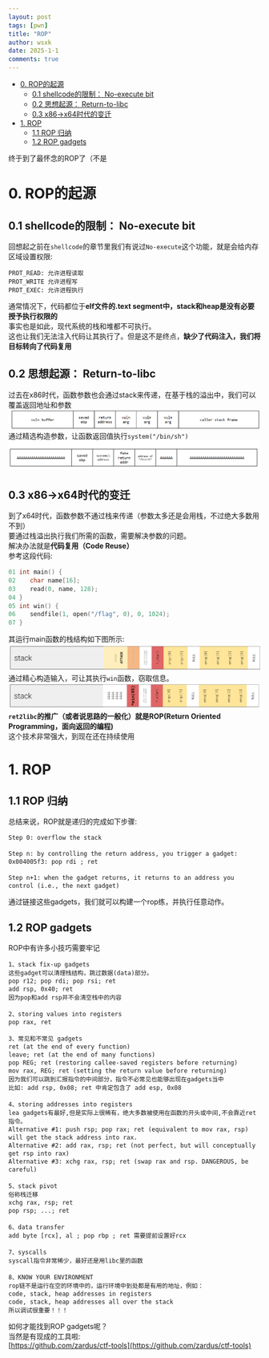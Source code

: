 ```yaml
---
layout: post
tags: [pwn]
title: "ROP"
author: wsxk
date: 2025-1-1
comments: true
---
```


- [0. ROP的起源](#0-rop的起源)
  - [0.1 shellcode的限制： No-execute bit](#01-shellcode的限制-no-execute-bit)
  - [0.2 思想起源： Return-to-libc](#02-思想起源-return-to-libc)
  - [0.3 x86-\>x64时代的变迁](#03-x86-x64时代的变迁)
- [1. ROP](#1-rop)
  - [1.1 ROP 归纳](#11-rop-归纳)
  - [1.2 ROP gadgets](#12-rop-gadgets)

终于到了最怀念的ROP了（不是<br>
# 0. ROP的起源<br>
## 0.1 shellcode的限制： No-execute bit<br>
回想起之前在`shellcode`的章节里我们有说过`No-execute`这个功能，就是会给内存区域设置权限:<br>
```
PROT_READ: 允许进程读取
PROT_WRITE 允许进程写
PROT_EXEC: 允许进程执行
```
通常情况下，代码都位于**elf文件的.text segment中，stack和heap是没有必要授予执行权限的**<br>
事实也是如此，现代系统的栈和堆都不可执行。<br>
这也让我们无法注入代码让其执行了。但是这不是终点，**缺少了代码注入，我们将目标转向了代码复用**<br>
## 0.2 思想起源： Return-to-libc<br>
过去在x86时代，函数参数也会通过stack来传递，在基于栈的溢出中，我们可以覆盖返回地址和参数<br>
![](https://raw.githubusercontent.com/wsxk/wsxk_pictures/main/2024-9-25/20241231185531.png)
通过精选构造参数，让函数返回值执行`system("/bin/sh")`<br>
![](https://raw.githubusercontent.com/wsxk/wsxk_pictures/main/2024-9-25/20241231185745.png)

## 0.3 x86->x64时代的变迁<br>
到了x64时代，函数参数不通过栈来传递（参数太多还是会用栈，不过绝大多数用不到）<br>
要通过栈溢出执行我们所需的函数，需要解决参数的问题。<br>
解决办法就是**代码复用（Code Reuse）**<br>
参考这段代码:<br>
```c
01 int main() {
02    char name[16];
03    read(0, name, 128);
04 }
05 int win() {
06    sendfile(1, open("/flag", 0), 0, 1024);
07 }
```
其运行main函数的栈结构如下图所示:<br>
![](https://raw.githubusercontent.com/wsxk/wsxk_pictures/main/2024-9-25/20241231190322.png)
通过精心构造输入，可让其执行`win`函数，窃取信息。<br>
![](https://raw.githubusercontent.com/wsxk/wsxk_pictures/main/2024-9-25/20241231190422.png)
**`ret2libc`的推广（或者说思路的一般化）就是ROP(Return Oriented Programming，面向返回的编程)**<br>
这个技术非常强大，到现在还在持续使用<br>

# 1. ROP<br>
## 1.1 ROP 归纳<br>
总结来说，ROP就是递归的完成如下步骤:<br>
```
Step 0: overflow the stack 

Step n: by controlling the return address, you trigger a gadget:
0x004005f3: pop rdi ; ret

Step n+1: when the gadget returns, it returns to an address you control (i.e., the next gadget)
```
通过链接这些gadgets，我们就可以构建一个rop练，并执行任意动作。<br>
## 1.2 ROP gadgets<br>
ROP中有许多小技巧需要牢记<br>
```
1、stack fix-up gadgets
这些gadget可以清理栈结构，跳过数据(data)部分。
pop r12; pop rdi; pop rsi; ret
add rsp, 0x40; ret
因为pop和add rsp并不会清空栈中的内容

2、storing values into registers
pop rax, ret

3、常见和不常见 gadgets
ret (at the end of every function)
leave; ret (at the end of many functions)
pop REG; ret (restoring callee-saved registers before returning)
mov rax, REG; ret (setting the return value before returning)
因为我们可以跳到汇报指令的中间部分，指令不必常见也能够出现在gadgets当中
比如: add rsp, 0x08; ret 中肯定包含了 add esp, 0x08

4、storing addresses into registers
lea gadgets有最好,但是实际上很稀有，绝大多数被使用在函数的开头或中间,不会靠近ret指令。
Alternative #1: push rsp; pop rax; ret (equivalent to mov rax, rsp) will get the stack address into rax.
Alternative #2: add rax, rsp; ret (not perfect, but will conceptually get rsp into rax)
Alternative #3: xchg rax, rsp; ret (swap rax and rsp. DANGEROUS, be careful)

5、stack pivot
俗称栈迁移
xchg rax, rsp; ret
pop rsp; ...; ret

6、data transfer
add byte [rcx], al ; pop rbp ; ret 需要提前设置好rcx

7、syscalls
syscall指令非常稀少，最好还是用libc里的函数

8、KNOW YOUR ENVIRONMENT
rop链不是运行在空的环境中的，运行环境中到处都是有用的地址，例如：
code, stack, heap addresses in registers
code, stack, heap addresses all over the stack
所以调试很重要！！！
```
如何才能找到ROP gadgets呢？<br>
当然是有现成的工具啦:<br>
[https://github.com/zardus/ctf-tools](https://github.com/zardus/ctf-tools)<br>


<!-- Google tag (gtag.js) -->
<script async src="https://www.googletagmanager.com/gtag/js?id=G-C22S5YSYL7"></script>
<script>
  window.dataLayer = window.dataLayer || [];
  function gtag(){dataLayer.push(arguments);}
  gtag('js', new Date());

  gtag('config', 'G-C22S5YSYL7');
</script>